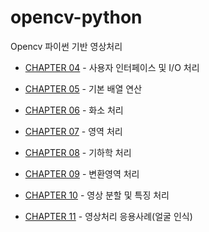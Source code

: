 # opencv-python
Opencv 파이썬 기반 영상처리

* [CHAPTER 04](ch_04_Interface/README.md) - 사용자 인터페이스 및 I/O 처리

* [CHAPTER 05](ch_05_operationOnArrays/README.md) - 기본 배열 연산

* [CHAPTER 06](ch_06_pixel/README.md) - 화소 처리

* [CHAPTER 07](ch_07_domain/README.md) - 영역 처리

* [CHAPTER 08](ch_08_geometry/README.md) - 기하학 처리

* [CHAPTER 09](ch_09_transform/README.md) - 변환영역 처리 

* [CHAPTER 10](ch_10_segmentation/README.md) - 영상 분할 및 특징 처리

* [CHAPTER 11](ch_11_face_detection/README.md) - 영상처리 응용사례(얼굴 인식)
